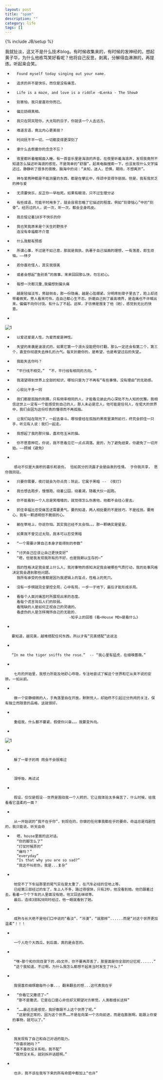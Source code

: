 ```yaml
---
layout: post
title: "spam"
description: ""
category: life
tags: []
---
```

{% include JB/setup %}
  
  我就扯淡，这又不是什么技术blog。有时候收集来的，有时候的发神经的。想起黄子华，为什么他栋笃笑好看呢？他将自己反思，剥离，分解得血淋淋的，再提炼。听起来会笑。   

-       
        Found myself today singing out your name.
-       
        追求的并不是快乐，而仅是没有痛苦。
-       
        Life is a maze, and love is a riddle -《Lenka - The Show》
-       
        别害怕，我只是喜欢你而已。
-       
        偏见妨碍真相。
-       
        我只在阴天陪你，大太阳的日子，你就该一个人去远方。
-       
        难道言语，竟比内心更美丽？ 
        
-       
        时间抚不平一切，一切都变得更深刻了 

-       
        拿什么去祭奠你的念念不忘？  
-       
        夜里都听着催眠曲入睡，有一首音乐里是海浪的声音。在夜里听着海浪声，发现我竟然不知道怎么描述听海浪的感觉。不是简单的“舒服”。起来电脑搜索一下，也没发现什么文字描述过。静静听了很多的夜晚，脑海中的词：“未知，迷人，恐惧，期待，不想离开”。
-       
        神与爱两种都是不能测量的东西，都是在攀比中，传颂中变得华丽丽。但是，我有我贫乏的神与爱 
-       
        无须要快乐，反正你一早枯死。如果有眼泪，只不过生理分泌
-       
        有些成语，可能平时用多了，就会容易忽略了它描述的程度。例如“刻骨铭心”中的“刻骨”。经历过的人，说一次，听一次，都会全身鸡皮。
-       
        我总惦记着18岁不快乐的你 

-       
        我也笑我原来是个天生的野孩子    
        连没有幸福都不介意
-       
        什么我都有预感
-       
        所谓心事，不过是不如己意，那就是我执，执著于自己描画的理想，一有落差，即生烦恼。——林夕
-       
        若你喜欢怪人，其实我很美
-       
        或者会想起“鱼别丢”的故事，来来回回那么快，勿忘初心。

-       
        每想一次都沉重,我偏想到偏头痛  
-       
        越是轻描淡写，旁敲侧击，那一份隐痛，越是心弦绷紧。分明疼到骨子里去了，脸上却还带着微笑。旁人看来可怜，连自己都心生不忍。折磨自己到了最高境界，是连痛也不许喊出来。偏偏不向你讨饶。有什么了不起。这样，才彷佛是报复了他（她），感觉到无比的快意。
-  
![1](/image/p1165766770.jpg)

-       
        以爱还爱是人性，为爱而爱是神性。 
        
-       
        失望的来袭是波浪式的，如果它第一个浪头没能把你打翻，那么一定还会有第二个，第三个，直至你彻底失去挣扎的力气。每天折磨你的，是希望，也是希望过后的失望…
-       
        我能失去你吗？
-       
        “平行线不相交。”  “不，平行线有相同的方向。“
-       
        我渴望得到世界上全部的知识，哪怕只是为了不再有“有些事情，没有理由”的无助感。
-       
        心较比干多一窍
-       
        我们都是孤独的刺猬，只有频率相同的人，才能看见彼此内心深处不为人知的优雅。我相信这世上一定有一个能感受到自己的人，那人未必是恋人，他可能是任何人，在偌大的世界中，我们会因为这份珍贵的懂得而不再孤独。
-       
        让我们站在阳光下，一起去奋斗。哪怕曾经在孤独的黑夜里漠然前行，终究会抓住一只手，听见有人说：我们一起走。
-       
        我想起了我的那只猫，喜欢吃玉米的猫。  
-       
        你不愿意种花，你说，我不愿看见它一点点凋落。是的，为了避免结束，你避免了一切开始。——顾城《避免》
-       

        感动不仅是大面积的喜乐和哀伤， 恰如其分的流露才会是由衷的性情。 于你我共享， 愿你我同驻。
-       
        只要你需要，夜灯就会为你点亮；除此，它属于黑暗 -- 《夜灯》
-       
        我也想去跑步，慢慢跑，绕着公园，绕着湖，随着大伙一起跑。
-       
        你不能看到一个人总是笑嘻嘻的，就觉得怎么伤害他，他都不会往心里去。

-       
        抓住幸福比忍受痛苦还需要勇气。要的知道，两人相处要的不是技巧，不是炫技。要用心，我有一颗透明但不脆弱的心。

-       
        躺在草地上，你说你怕。其实我已经不太会怕。。。那一颗确实是星星。
           
-       
        如果我不曾见过太阳，我本可以忍受黑暗   
-    
        “一个需要计算自己本身才能得到的参数”   
        
-  
        “讨厌自己应该让自己更快变好”   
        “嗯，但是我发现我所有的不好，也是我赖以生存的~”   
          
-  
        我的性格决定我会爱上什么人，我对事物的感知决定我会被哪些气质打动，我的处事风格决定我会遇到那些问题。  
        我所有承受的伤害都是因为我逻辑上的盲点，性格上的死穴。  

-  
		没有一步棋就完全掌控全局，心中有局，一步一子地下，最后才能形成杀局。  
		
-    
		看每个人面对痛苦时所展现出来的态度。  
		看每个谎言背后人们的软弱。  
		看残缺的人是如何正视自己的灵魂的。 
		看虚伪的人是怎样掩饰自己的无能的.  
								-知乎上的回答《看<House MD>是看什么》  

-  

       要知道，越完美，越难搭配任何东西。所以才有“完美搭配”这说法     
-  

       “In me the tiger sniffs the rose．”  -- “我心里有猛虎，在细嗅蔷薇。”

-  

        七月的开始里，我想力所能及地舒心呼吸，专注地尝试了解这个世界和它从来不说的安排。一如从前。
 
-  

        做一个安静细微的人，于角落里自在开放，默默悦人，却始终不引起过分热闹的关注，保有独立而随意的品格，这就很好。

-  

        重组我，什么都不要紧，假使你兴奋。。。我要变外向。
         
-  
![1](/image/D2ED6A3B97F6518A1DB55469E9CF079A_500_195.GIF)
 
-  

        躲了一辈子的雨 雨会不会很难过 
-  

        深呼吸，再试试 
-  

        假设，仅仅是假设--世界是围绕我一个人转的，它让我体验太多痛苦了，什么时候，给我看看它温柔的一面？ 
-  

        从一开始说的“我不在乎你”，到现在的，你做的任何事我都在乎的要命，命运总是戏剧性的，我只能说，听天由命 
-  
		嗯，house里面的这对话。  
		“你的脚怎么了”   
		“打仗时候弄的”
		“痛吗？”
		“everyday”
		“Is that why you are so sad?”
		“我这不叫悲伤，我是...复杂” 
-  

        他受不了下车站那里的尾气实在是太重了，在汽车必经的空地上等。  
        已经第三部经过的车了，车上人不多，路过得很快，只有2秒，他没看到她。他仍跟着过去，看着一个个下车的人里面没有她，他又回去继续等。
        最后，连续3部B20同时经过，他一眼就看到了她。
-  

        成熟与长大绝不是他们口中说的“看淡”，“冷漠”，“就那样”......而是“对这个世界更加温柔”！！！ 

-  

        一个人吃个大西瓜，到后面，真的是会苦的。  
-  

        “嘿~那个和你同目录下的.db文件，你不要再弄丢了，那里面是你全部的记忆呢......”   
		“这个我知道，不过啊，为什么我怎么都想不起来当时发生了什么？”   

-  

        我很喜欢细琢磨每件小事... 翻来翻去的想...这代表我在乎
-  
        “你看它又撒谎了~”
        “那不是撒谎，它是在口是心非但却又期望对方察觉。人类都擅长这样”  

-  
        “……最近总是感觉，我好像跟不上这个世界了呢。”
        “这是很正常的，因为这个世界……不是在向某一个方向前进，而是在膨胀啊。能跟上你爱的事物，就可以了。”   


-  

        我发现有了自己和自己对话的能力。
        “你喜欢她吗？”  
        “喜不喜欢没关系啦，我不配”  
        “既然没关系，就别拆开话题啊。”


-  

        也许，我不该在我写下来的所有命题中都加上“也许”  



